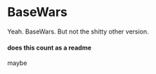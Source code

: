 # BaseWars

Yeah. BaseWars. But not the shitty other version.

#### does this count as a readme
maybe
